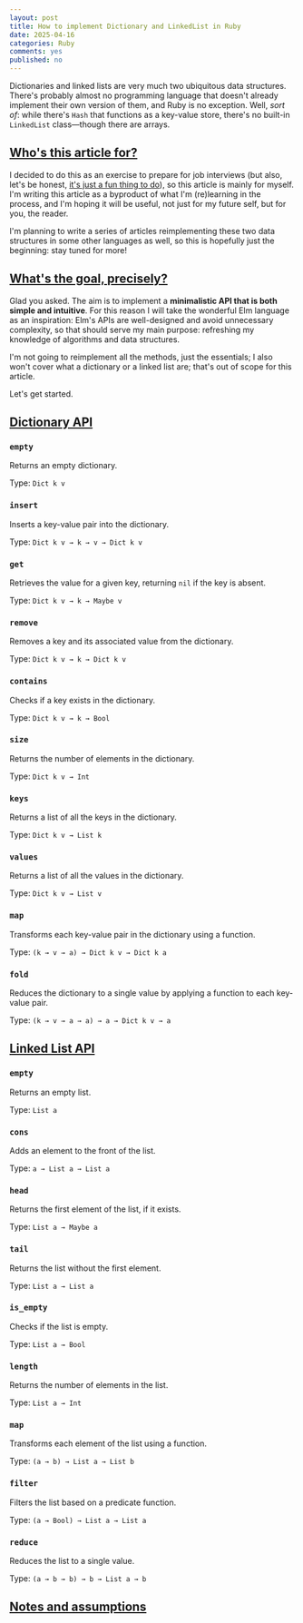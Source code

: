 ```yaml
---
layout: post
title: How to implement Dictionary and LinkedList in Ruby
date: 2025-04-16
categories: Ruby
comments: yes
published: no
---
```


Dictionaries and linked lists are very much two ubiquitous data structures. There's probably almost no programming language that doesn't already implement their own version of them, and Ruby is no exception. Well, _sort of_: while there's `Hash` that functions as a key-value store, there's no built-in `LinkedList` class—though there are arrays.

## [Who's this article for?](#whos-this-article-for)

I decided to do this as an exercise to prepare for job interviews (but also, let's be honest, [it's just a fun thing to do](https://joshcollinsworth.com/blog/the-blissful-zen-of-a-good-side-project)), so this article is mainly for myself. I'm writing this article as a byproduct of what I'm (re)learning in the process, and I'm hoping it will be useful, not just for my future self, but for you, the reader.

I'm planning to write a series of articles reimplementing these two data structures in some other languages as well, so this is hopefully just the beginning: stay tuned for more!

## [What's the goal, precisely?](#whats-the-goal-precisely)

Glad you asked. The aim is to implement a **minimalistic API that is both simple and intuitive**. For this reason I will take the wonderful Elm language as an inspiration: Elm's APIs are well-designed and avoid unnecessary complexity, so that should serve my main purpose: refreshing my knowledge of algorithms and data structures.

I'm not going to reimplement all the methods, just the essentials; I also won't cover what a dictionary or a linked list are; that's out of scope for this article.

Let's get started.

## [Dictionary API](#dictionary-api)

### `empty`

Returns an empty dictionary.

Type: `Dict k v`

### `insert`

Inserts a key-value pair into the dictionary.

Type: `Dict k v → k → v → Dict k v`

### `get`

Retrieves the value for a given key, returning `nil` if the key is absent.

Type: `Dict k v → k → Maybe v`

### `remove`

Removes a key and its associated value from the dictionary.

Type: `Dict k v → k → Dict k v`

### `contains`

Checks if a key exists in the dictionary.

Type: `Dict k v → k → Bool`

### `size`

Returns the number of elements in the dictionary.

Type: `Dict k v → Int`


### `keys`

Returns a list of all the keys in the dictionary.

Type: `Dict k v → List k`

### `values`

Returns a list of all the values in the dictionary.

Type: `Dict k v → List v`


### `map`

Transforms each key-value pair in the dictionary using a function.

Type: `(k → v → a) → Dict k v → Dict k a`


### `fold`

Reduces the dictionary to a single value by applying a function to each key-value pair.

Type: `(k → v → a → a) → a → Dict k v → a`

## [Linked List API](#linked-list-api)

### `empty`

Returns an empty list.

Type: `List a`

### `cons`

Adds an element to the front of the list.

Type: `a → List a → List a`

### `head`

Returns the first element of the list, if it exists.

Type: `List a → Maybe a`

### `tail`

Returns the list without the first element.

Type: `List a → List a`

### `is_empty`

Checks if the list is empty.

Type: `List a → Bool`

### `length`

Returns the number of elements in the list.

Type: `List a → Int`

### `map`

Transforms each element of the list using a function.

Type: `(a → b) → List a → List b`

### `filter`

Filters the list based on a predicate function.

Type: `(a → Bool) → List a → List a`

### `reduce`

Reduces the list to a single value.

Type: `(a → b → b) → b → List a → b`

## [Notes and assumptions](#notes-and-assumptions)
